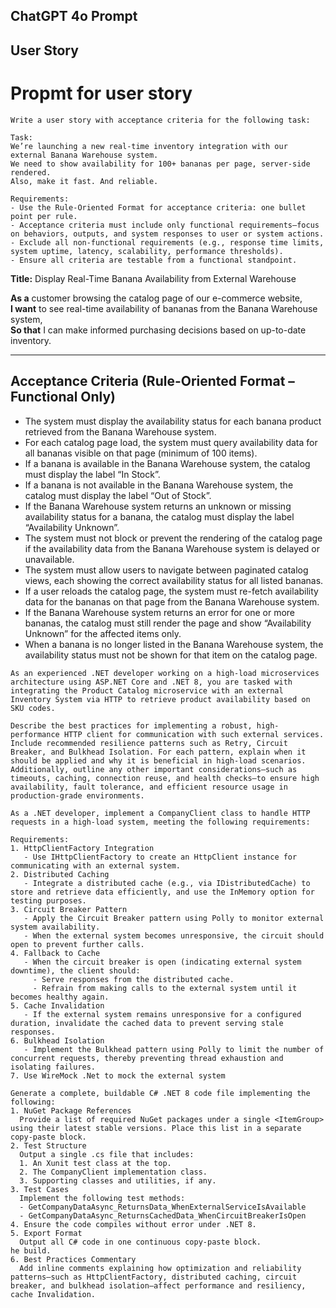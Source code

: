 ## ChatGPT 4o Prompt


## User Story

# Propmt for user story
```
Write a user story with acceptance criteria for the following task:

Task: 
We’re launching a new real-time inventory integration with our external Banana Warehouse system. 
We need to show availability for 100+ bananas per page, server-side rendered. 
Also, make it fast. And reliable.

Requirements:
- Use the Rule-Oriented Format for acceptance criteria: one bullet point per rule.
- Acceptance criteria must include only functional requirements—focus on behaviors, outputs, and system responses to user or system actions.
- Exclude all non-functional requirements (e.g., response time limits, system uptime, latency, scalability, performance thresholds).
- Ensure all criteria are testable from a functional standpoint.
```

**Title:** Display Real-Time Banana Availability from External Warehouse

**As a** customer browsing the catalog page of our e-commerce website,  
**I want** to see real-time availability of bananas from the Banana Warehouse system,  
**So that** I can make informed purchasing decisions based on up-to-date inventory.

---

## Acceptance Criteria (Rule-Oriented Format – Functional Only)

- The system must display the availability status for each banana product retrieved from the Banana Warehouse system.
- For each catalog page load, the system must query availability data for all bananas visible on that page (minimum of 100 items).
- If a banana is available in the Banana Warehouse system, the catalog must display the label “In Stock”.
- If a banana is not available in the Banana Warehouse system, the catalog must display the label “Out of Stock”.
- If the Banana Warehouse system returns an unknown or missing availability status for a banana, the catalog must display the label “Availability Unknown”.
- The system must not block or prevent the rendering of the catalog page if the availability data from the Banana Warehouse system is delayed or unavailable.
- The system must allow users to navigate between paginated catalog views, each showing the correct availability status for all listed bananas.
- If a user reloads the catalog page, the system must re-fetch availability data for the bananas on that page from the Banana Warehouse system.
- If the Banana Warehouse system returns an error for one or more bananas, the catalog must still render the page and show “Availability Unknown” for the affected items only.
- When a banana is no longer listed in the Banana Warehouse system, the availability status must not be shown for that item on the catalog page.


```text
As an experienced .NET developer working on a high-load microservices architecture using ASP.NET Core and .NET 8, you are tasked with integrating the Product Catalog microservice with an external Inventory System via HTTP to retrieve product availability based on SKU codes.

Describe the best practices for implementing a robust, high-performance HTTP client for communication with such external services. Include recommended resilience patterns such as Retry, Circuit Breaker, and Bulkhead Isolation. For each pattern, explain when it should be applied and why it is beneficial in high-load scenarios. Additionally, outline any other important considerations—such as timeouts, caching, connection reuse, and health checks—to ensure high availability, fault tolerance, and efficient resource usage in production-grade environments.
```

```text
As a .NET developer, implement a CompanyClient class to handle HTTP requests in a high-load system, meeting the following requirements:

Requirements:
1. HttpClientFactory Integration
   - Use IHttpClientFactory to create an HttpClient instance for communicating with an external system.
2. Distributed Caching
   - Integrate a distributed cache (e.g., via IDistributedCache) to store and retrieve data efficiently, and use the InMemory option for testing purposes.
3. Circuit Breaker Pattern
   - Apply the Circuit Breaker pattern using Polly to monitor external system availability.
   - When the external system becomes unresponsive, the circuit should open to prevent further calls.
4. Fallback to Cache
   - When the circuit breaker is open (indicating external system downtime), the client should:
     - Serve responses from the distributed cache.
     - Refrain from making calls to the external system until it becomes healthy again.
5. Cache Invalidation
   - If the external system remains unresponsive for a configured duration, invalidate the cached data to prevent serving stale responses.
6. Bulkhead Isolation
   - Implement the Bulkhead pattern using Polly to limit the number of concurrent requests, thereby preventing thread exhaustion and isolating failures.
7. Use WireMock .Net to mock the external system

Generate a complete, buildable C# .NET 8 code file implementing the following:
1. NuGet Package References  
  Provide a list of required NuGet packages under a single <ItemGroup> using their latest stable versions. Place this list in a separate copy-paste block.
2. Test Structure  
  Output a single .cs file that includes:
  1. An Xunit test class at the top.
  2. The CompanyClient implementation class.
  3. Supporting classes and utilities, if any.
3. Test Cases  
  Implement the following test methods:
  - GetCompanyDataAsync_ReturnsData_WhenExternalServiceIsAvailable
  - GetCompanyDataAsync_ReturnsCachedData_WhenCircuitBreakerIsOpen
4. Ensure the code compiles without error under .NET 8.
5. Export Format  
  Output all C# code in one continuous copy-paste block.
he build.
6. Best Practices Commentary  
  Add inline comments explaining how optimization and reliability patterns—such as HttpClientFactory, distributed caching, circuit breaker, and bulkhead isolation—affect performance and resiliency, cache Invalidation.
```
